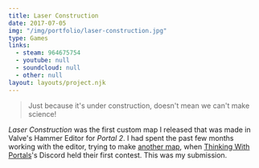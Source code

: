 ```yaml
---
title: Laser Construction
date: 2017-07-05
img: "/img/portfolio/laser-construction.jpg"
type: Games
links:
  - steam: 964675754
  - youtube: null
  - soundcloud: null
  - other: null
layout: layouts/project.njk
---
```

> Just because it's under construction, doesn't mean we can't make science!

*Laser Construction* was the first custom map I released that was made in Valve's Hammer Editor for *Portal 2*. I had spent the past few months working with the editor, trying to make [another map](/portfolio/detour/), when [Thinking With Portals](https://www.thinking.withportals.com/)'s Discord held their first contest. This was my submission.